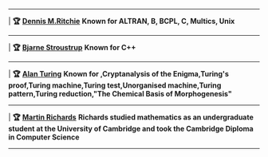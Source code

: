 ---------------------------------------------------------------------------------------------------------------------------------------------------------           

|  **🏆** [**Dennis M.Ritchie**]( https://amturing.acm.org/award_winners/ritchie_1506389.cfm)       **Known for	ALTRAN, B, BCPL, C, Multics, Unix**                  

-----------------------------------------------------------------------------------------------------------------------------------------------------------            

|  **🏆** [**Bjarne Stroustrup**](https://www.computer.org/profiles/bjarne-stroustrup)           **Known for	C++**                                 

------------------------------------------------------------------------------------------------------------------------------------------------------------  

|  **🏆** [**Alan Turing**](https://www.britannica.com/biography/Alan-Turing)      **Known for	,Cryptanalysis of the Enigma,Turing's proof,Turing machine,Turing test,Unorganised machine,Turing pattern,Turing reduction,"The Chemical Basis of Morphogenesis"**                                        


-----------------------------------------------------------------------------------------------------------------------------------------------------------                   

| **🏆** [**Martin Richards**](https://en.wikipedia.org/wiki/Martin_Richards_(computer_scientist))   **Richards studied mathematics as an undergraduate student at the University of Cambridge and took the Cambridge Diploma in Computer Science**                               

-----------------------------------------------------------------------------------------------------------------------------------------------------------
